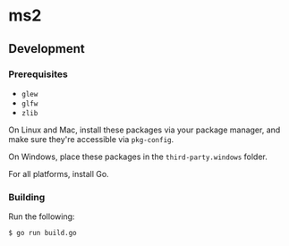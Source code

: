 # ms2

## Development

### Prerequisites

* `glew`
* `glfw`
* `zlib`

On Linux and Mac, install these packages via your package manager, and make sure
they're accessible via `pkg-config`.

On Windows, place these packages in the `third-party.windows` folder.

For all platforms, install Go.

### Building

Run the following:

```sh
$ go run build.go
```
